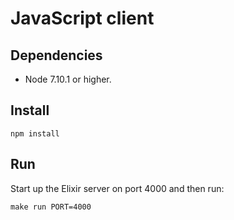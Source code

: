# JavaScript client

## Dependencies

- Node 7.10.1 or higher.

## Install

```
npm install
```

## Run

Start up the Elixir server on port 4000 and then run:

```
make run PORT=4000
```
